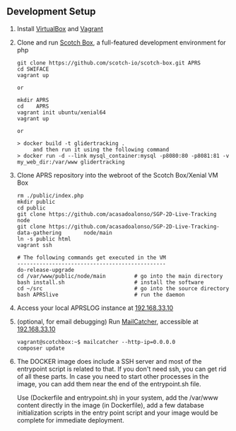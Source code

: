 ## Development Setup
1. Install [VirtualBox](https://www.virtualbox.org/wiki/Downloads) and [Vagrant](https://www.vagrantup.com/)

2. Clone and run [Scotch Box](https://box.scotch.io/), a full-featured development environment for php
   ```
   git clone https://github.com/scotch-io/scotch-box.git APRS
   cd SWIFACE
   vagrant up

   or

   mkdir APRS
   cd    APRS
   vagrant init ubuntu/xenial64
   vagrant up

   or

   > docker build -t glidertracking .
		and then run it using the following command
   > docker run -d --link mysql_container:mysql -p8080:80 -p8081:81 -v my_web_dir:/var/www glidertracking
   ```

3. Clone APRS repository into the webroot of the Scotch Box/Xenial VM Box
   ```
   rm ./public/index.php
   mkdir public
   cd public
   git clone https://github.com/acasadoalonso/SGP-2D-Live-Tracking 			node
   git clone https://github.com/acasadoalonso/SGP-2D-Live-Tracking-data-gathering     	node/main
   ln -s public html
   vagrant ssh

   # The following commands get executed in the VM
   -----------------------------------------------
   do-release-upgrade
   cd /var/www/public/node/main         # go into the main directory
   bash install.sh                      # install the software
   cd ~/src                             # go into the source directory
   bash APRSlive                        # run the daemon
   ```

4. Access your local APRSLOG instance at [192.168.33.10](http://192.168.33.10)

5. (optional, for email debugging) Run [MailCatcher](http://mailcatcher.me/), accessible at [192.168.33.10](http://192.168.33.10:1080)
   ```
   vagrant@scotchbox:~$ mailcatcher --http-ip=0.0.0.0
   composer update
   ```
6. The DOCKER image does include a SSH server and most of the entrypoint script is related to that.
   If you don't need ssh, you can get rid of all these parts.
   In case you need to start other processes in the image, you can add them near the end of the entrypoint.sh file.

   Use (Dockerfile and entrypoint.sh) in your system, add the /var/www content directly in the image (in Dockerfile),
   add a few database initialization scripts in the entry point script and your image would be complete for immediate deployment.
